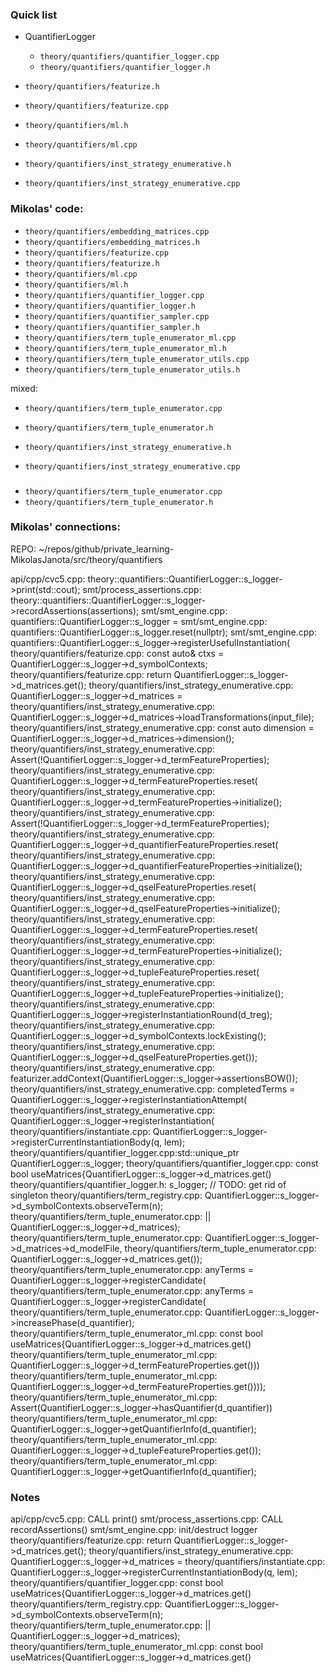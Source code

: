 ### Quick list

+ QuantifierLogger
    + `theory/quantifiers/quantifier_logger.cpp`
    + `theory/quantifiers/quantifier_logger.h`

+ `theory/quantifiers/featurize.h`
+ `theory/quantifiers/featurize.cpp`

+ `theory/quantifiers/ml.h`
+ `theory/quantifiers/ml.cpp`

+ `theory/quantifiers/inst_strategy_enumerative.h`
+ `theory/quantifiers/inst_strategy_enumerative.cpp`

### Mikolas' code:

+ `theory/quantifiers/embedding_matrices.cpp`
+ `theory/quantifiers/embedding_matrices.h`
+ `theory/quantifiers/featurize.cpp`
+ `theory/quantifiers/featurize.h`
+ `theory/quantifiers/ml.cpp`
+ `theory/quantifiers/ml.h`
+ `theory/quantifiers/quantifier_logger.cpp`
+ `theory/quantifiers/quantifier_logger.h`
+ `theory/quantifiers/quantifier_sampler.cpp`
+ `theory/quantifiers/quantifier_sampler.h`
+ `theory/quantifiers/term_tuple_enumerator_ml.cpp`
+ `theory/quantifiers/term_tuple_enumerator_ml.h`
+ `theory/quantifiers/term_tuple_enumerator_utils.cpp`
+ `theory/quantifiers/term_tuple_enumerator_utils.h`

mixed:

+ `theory/quantifiers/term_tuple_enumerator.cpp`
+ `theory/quantifiers/term_tuple_enumerator.h`

+ `theory/quantifiers/inst_strategy_enumerative.h`
+ `theory/quantifiers/inst_strategy_enumerative.cpp`
### 

+ `theory/quantifiers/term_tuple_enumerator.cpp`
+ `theory/quantifiers/term_tuple_enumerator.h`

### Mikolas' connections:

REPO: ~/repos/github/private_learning-MikolasJanota/src/theory/quantifiers

api/cpp/cvc5.cpp:    theory::quantifiers::QuantifierLogger::s_logger->print(std::cout);
smt/process_assertions.cpp:  theory::quantifiers::QuantifierLogger::s_logger->recordAssertions(assertions);
smt/smt_engine.cpp:  quantifiers::QuantifierLogger::s_logger =
smt/smt_engine.cpp:  quantifiers::QuantifierLogger::s_logger.reset(nullptr);
smt/smt_engine.cpp:        quantifiers::QuantifierLogger::s_logger->registerUsefulInstantiation(
theory/quantifiers/featurize.cpp:  const auto& ctxs = QuantifierLogger::s_logger->d_symbolContexts;
theory/quantifiers/featurize.cpp:  return QuantifierLogger::s_logger->d_matrices.get();
theory/quantifiers/inst_strategy_enumerative.cpp:    QuantifierLogger::s_logger->d_matrices =
theory/quantifiers/inst_strategy_enumerative.cpp:    QuantifierLogger::s_logger->d_matrices->loadTransformations(input_file);
theory/quantifiers/inst_strategy_enumerative.cpp:    const auto dimension = QuantifierLogger::s_logger->d_matrices->dimension();
theory/quantifiers/inst_strategy_enumerative.cpp:    Assert(!QuantifierLogger::s_logger->d_termFeatureProperties);
theory/quantifiers/inst_strategy_enumerative.cpp:    QuantifierLogger::s_logger->d_termFeatureProperties.reset(
theory/quantifiers/inst_strategy_enumerative.cpp:    QuantifierLogger::s_logger->d_termFeatureProperties->initialize();
theory/quantifiers/inst_strategy_enumerative.cpp:    Assert(!QuantifierLogger::s_logger->d_termFeatureProperties);
theory/quantifiers/inst_strategy_enumerative.cpp:    QuantifierLogger::s_logger->d_quantifierFeatureProperties.reset(
theory/quantifiers/inst_strategy_enumerative.cpp:    QuantifierLogger::s_logger->d_quantifierFeatureProperties->initialize();
theory/quantifiers/inst_strategy_enumerative.cpp:    QuantifierLogger::s_logger->d_qselFeatureProperties.reset(
theory/quantifiers/inst_strategy_enumerative.cpp:    QuantifierLogger::s_logger->d_qselFeatureProperties->initialize();
theory/quantifiers/inst_strategy_enumerative.cpp:    QuantifierLogger::s_logger->d_termFeatureProperties.reset(
theory/quantifiers/inst_strategy_enumerative.cpp:    QuantifierLogger::s_logger->d_termFeatureProperties->initialize();
theory/quantifiers/inst_strategy_enumerative.cpp:  QuantifierLogger::s_logger->d_tupleFeatureProperties.reset(
theory/quantifiers/inst_strategy_enumerative.cpp:  QuantifierLogger::s_logger->d_tupleFeatureProperties->initialize();
theory/quantifiers/inst_strategy_enumerative.cpp:    QuantifierLogger::s_logger->registerInstantiationRound(d_treg);
theory/quantifiers/inst_strategy_enumerative.cpp:      QuantifierLogger::s_logger->d_symbolContexts.lockExisting();
theory/quantifiers/inst_strategy_enumerative.cpp:        QuantifierLogger::s_logger->d_qselFeatureProperties.get());
theory/quantifiers/inst_strategy_enumerative.cpp:      featurizer.addContext(QuantifierLogger::s_logger->assertionsBOW());
theory/quantifiers/inst_strategy_enumerative.cpp:      completedTerms = QuantifierLogger::s_logger->registerInstantiationAttempt(
theory/quantifiers/inst_strategy_enumerative.cpp:      QuantifierLogger::s_logger->registerInstantiation(
theory/quantifiers/instantiate.cpp:    QuantifierLogger::s_logger->registerCurrentInstantiationBody(q, lem);
theory/quantifiers/quantifier_logger.cpp:std::unique_ptr<QuantifierLogger> QuantifierLogger::s_logger;
theory/quantifiers/quantifier_logger.cpp:  const bool useMatrices{QuantifierLogger::s_logger->d_matrices.get()
theory/quantifiers/quantifier_logger.h:      s_logger;  // TODO: get rid of singleton
theory/quantifiers/term_registry.cpp:    QuantifierLogger::s_logger->d_symbolContexts.observeTerm(n);
theory/quantifiers/term_tuple_enumerator.cpp:               || QuantifierLogger::s_logger->d_matrices);
theory/quantifiers/term_tuple_enumerator.cpp:        QuantifierLogger::s_logger->d_matrices->d_modelFile,
theory/quantifiers/term_tuple_enumerator.cpp:        QuantifierLogger::s_logger->d_matrices.get());
theory/quantifiers/term_tuple_enumerator.cpp:        anyTerms = QuantifierLogger::s_logger->registerCandidate(
theory/quantifiers/term_tuple_enumerator.cpp:        anyTerms = QuantifierLogger::s_logger->registerCandidate(
theory/quantifiers/term_tuple_enumerator.cpp:    QuantifierLogger::s_logger->increasePhase(d_quantifier);
theory/quantifiers/term_tuple_enumerator_ml.cpp:  const bool useMatrices{QuantifierLogger::s_logger->d_matrices.get()
theory/quantifiers/term_tuple_enumerator_ml.cpp:              QuantifierLogger::s_logger->d_termFeatureProperties.get()))
theory/quantifiers/term_tuple_enumerator_ml.cpp:              QuantifierLogger::s_logger->d_termFeatureProperties.get())));
theory/quantifiers/term_tuple_enumerator_ml.cpp:  Assert(QuantifierLogger::s_logger->hasQuantifier(d_quantifier))
theory/quantifiers/term_tuple_enumerator_ml.cpp:      QuantifierLogger::s_logger->getQuantifierInfo(d_quantifier);
theory/quantifiers/term_tuple_enumerator_ml.cpp:        QuantifierLogger::s_logger->d_tupleFeatureProperties.get());
theory/quantifiers/term_tuple_enumerator_ml.cpp:        QuantifierLogger::s_logger->getQuantifierInfo(d_quantifier);

### Notes

api/cpp/cvc5.cpp:    CALL print()
smt/process_assertions.cpp:  CALL recordAssertions()
smt/smt_engine.cpp:  init/destruct logger
theory/quantifiers/featurize.cpp:  return QuantifierLogger::s_logger->d_matrices.get();
theory/quantifiers/inst_strategy_enumerative.cpp:    QuantifierLogger::s_logger->d_matrices =
theory/quantifiers/instantiate.cpp:    QuantifierLogger::s_logger->registerCurrentInstantiationBody(q, lem);
theory/quantifiers/quantifier_logger.cpp:  const bool useMatrices{QuantifierLogger::s_logger->d_matrices.get()
theory/quantifiers/term_registry.cpp:    QuantifierLogger::s_logger->d_symbolContexts.observeTerm(n);
theory/quantifiers/term_tuple_enumerator.cpp:               || QuantifierLogger::s_logger->d_matrices);
theory/quantifiers/term_tuple_enumerator_ml.cpp:  const bool useMatrices{QuantifierLogger::s_logger->d_matrices.get()

